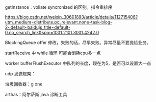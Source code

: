 getInstance：voliate syncronized 的区别。指令重排序 

https://blog.csdn.net/weixin_30601893/article/details/112715406?utm_medium=distribute.pc_relevant.none-task-blog-2~default~baidujs_title~default-0.no_search_link&spm=1001.2101.3001.4242.0

BlockingQueue offer 修改，失败的话，尽早失败。异常尽量不要抛给业务。

startReceive 中 while 循环 可能会消耗cpu多一点

worker bufferFlushExecutor 中队列的长度，现在为5，是否可以设置大一点

udp 发送框架：

垃圾回收器：g one 

arthas：阿尔萨斯 java 诊断工具

